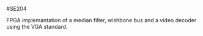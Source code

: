 #SE204

FPGA implemantation of a median filter, wishbone bus and a video decoder using the VGA standard.
